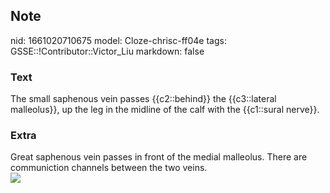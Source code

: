 ## Note
nid: 1661020710675
model: Cloze-chrisc-ff04e
tags: GSSE::!Contributor::Victor_Liu
markdown: false

### Text
The small saphenous vein passes {{c2::behind}} the {{c3::lateral malleolus}}, up the leg in the midline of the calf with the {{c1::sural nerve}}.

### Extra
<div>
  Great saphenous vein passes in front of the medial malleolus.
  There are communiction channels between the two veins.
</div><img src=
"paste-0aa1ffb12b79b323955928648e608cc9f86f7962.jpg">
